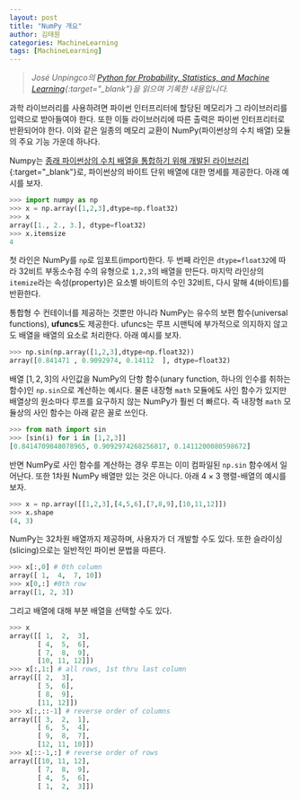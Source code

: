 ```yaml
---
layout: post
title: "NumPy 개요"
author: 김태원
categories: MachineLearning
tags: [MachineLearning]
---
```


> *José Unpingco의 [Python for Probability, Statistics, and Machine Learning](https://library.samdu.uz/files/7cbb6fdd660fb2c0f0580bfd6ed73040_Python%20for%20Probability,%20Statistics,%20and%20Machine%20Learning.pdf){:target="_blank"}을 읽으며 기록한 내용입니다.*

과학 라이브러리를 사용하려면 파이썬 인터프리터에 할당된 메모리가 그 라이브러리를 입력으로 받아들여야 한다.
또한 이들 라이브러리에 따른 출력은 파이썬 인터프리터로 반환되어야 한다.
이와 같은 일종의 메모리 교환이 NumPy(파이썬상의 수치 배열) 모듈의 주요 기능 가운데 하나다.

Numpy는 [종래 파이썬상의 수치 배열을 통합하기 위해 개발된 라이브러리](https://numpy.org/history/){:target="_blank"}로, 파이썬상의 바이트 단위 배열에 대한 명세를 제공한다.
아래 예시를 보자.

```python
>>> import numpy as np
>>> x = np.array([1,2,3],dtype=np.float32)
>>> x
array([1., 2., 3.], dtype=float32)
>>> x.itemsize
4
```

첫 라인은 NumPy를 `np`로 임포트(import)한다. 
두 번째 라인은 `dtype=float32`에 따라 32비트 부동소수점 수의 유형으로 `1,2,3`의 배열을 만든다.
마지막 라인상의 `itemize`라는 속성(property)은 요소별 바이트의 수인 32비트, 다시 말해 4(바이트)를 반환한다.

통합형 수 컨테이너를 제공하는 것뿐만 아니라 NumPy는 유수의 보편 함수(universal functions), **ufuncs**도 제공한다.
ufuncs는 루프 시맨틱에 부가적으로 의지하지 않고도 배열을 배열의 요소로 처리한다. 
아래 예시를 보자.

```python
>>> np.sin(np.array([1,2,3],dtype=np.float32))
array([0.841471 , 0.9092974, 0.14112  ], dtype=float32)
```

배열 $[1,2,3]$의 사인값을 NumPy의 단항 함수(unary function, 하나의 인수를 취하는 함수)인 `np.sin`으로 계산하는 예시다. 
물론 내장형 `math` 모듈에도 사인 함수가 있지만 배열상의 원소마다 루프를 요구하지 않는 NumPy가 훨씬 더 빠르다.
즉 내장형 `math` 모듈상의 사인 함수는 아래 같은 꼴로 쓰인다.

```python
>>> from math import sin
>>> [sin(i) for i in [1,2,3]]
[0.8414709848078965, 0.9092974268256817, 0.1411200080598672]
```

반면 NumPy로 사인 함수를 계산하는 경우 루프는 이미 컴파일된 `np.sin` 함수에서 일어난다. 또한 1차원 NumPy 배열만 있는 것은 아니다.
아래 $4\times 3$ 행렬-배열의 예시를 보자.

```python
>>> x = np.array([[1,2,3],[4,5,6],[7,8,9],[10,11,12]])
>>> x.shape
(4, 3)
```

NumPy는 32차원 배열까지 제공하며, 사용자가 더 개발할 수도 있다.
또한 슬라이싱(slicing)으로는 일반적인 파이썬 문법을 따른다.

```python
>>> x[:,0] # 0th column
array([ 1,  4,  7, 10])
>>> x[0,:] #0th row
array([1, 2, 3])
```

그리고 배열에 대해 부분 배열을 선택할 수도 있다.

```python
>>> x
array([[ 1,  2,  3],
       [ 4,  5,  6],
       [ 7,  8,  9],
       [10, 11, 12]])
>>> x[:,1:] # all rows, 1st thru last column
array([[ 2,  3],
       [ 5,  6],
       [ 8,  9],
       [11, 12]])
>>> x[:,::-1] # reverse order of columns
array([[ 3,  2,  1],
       [ 6,  5,  4],
       [ 9,  8,  7],
       [12, 11, 10]])
>>> x[::-1,:] # reverse order of rows
array([[10, 11, 12],
       [ 7,  8,  9],
       [ 4,  5,  6],
       [ 1,  2,  3]])
```
